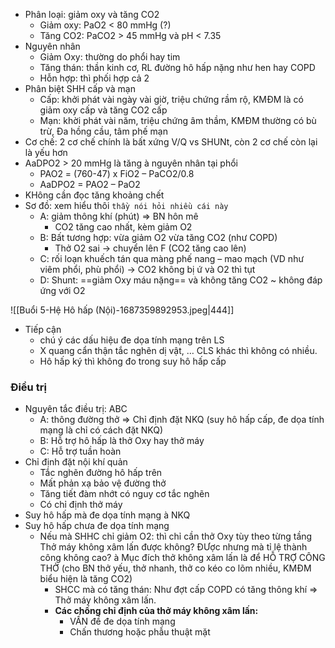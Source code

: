 - Phân loại: giảm oxy và tăng CO2
	- Giảm oxy: PaO2 < 80 mmHg (?)
	- Tăng CO2: PaCO2 > 45 mmHg và pH < 7.35
- Nguyên nhân
	- Giảm Oxy: thường do phổi hay tim
	- Tăng thán: thần kinh cơ, RL đường hô hấp nặng như hen hay COPD
	- Hỗn hợp: thì phối hợp cả 2
- Phân biệt SHH cấp và mạn
	- Cấp: khởi phát vài ngày vài giờ, triệu chứng rầm rộ, KMĐM là có giảm oxy cấp và tăng CO2 cấp
	- Mạn: khời phát vài năm, triệu chứng âm thầm, KMĐM thường có bù trừ, Đa hồng cầu, tâm phế mạn
- Cơ chế: 2 cơ chế chính là bất xứng V/Q vs SHUNt, còn 2 cơ chế còn lại là yếu hơn
- AaDPO2 > 20 mmHg là tăng à nguyên nhân tại phổi
	- PAO2 = (760-47) x FiO2 – PaCO2/0.8
	- AaDPO2 = PAO2 – PaO2
- KHông cần đọc tăng khoảng chết
- Sơ đồ: xem hiểu thôi `thầy nói hỏi nhiều cái này`
	- A: giảm thông khí (phút) => BN hôn mê
		- CO2 tăng cao nhất, kèm giảm O2
	- B: Bất tương hợp: vừa giảm O2 vừa tăng CO2 (như COPD)
		- Thở O2 sai -> chuyển lên F (CO2 tăng cao lên)
	- C: rối loạn khuếch tán qua màng phế nang – mao mạch (VD như viêm phổi, phù phổi) -> CO2 không bị ứ và O2 thì tụt
	- D: Shunt: ==giảm Oxy máu nặng== và không tăng CO2 ~ không đáp ứng với O2


![[Buổi 5-Hệ Hô hấp (Nội)-1687359892953.jpeg|444]]

- Tiếp cận
	- chú ý các dấu hiệu đe dọa tính mạng trên LS
	- X quang cẩn thận tắc nghẽn dị vật, … CLS khác thì không có nhiều.
	- Hô hấp ký thì không đo trong suy hô hấp cấp
### Điều trị
- Nguyên tắc điều trị: ABC
	- A: thông đường thở => Chỉ định đặt NKQ (suy hô hấp cấp, đe dọa tính mạng là chỉ có cách đặt NKQ)
	- B: Hỗ trợ hô hấp là thở Oxy hay thở máy
	- C: Hỗ trợ tuần hoàn
- Chỉ định đặt nội khí quản
	- Tắc nghẽn đường hô hấp trên
	- Mất phản xạ bảo vệ đường thở
	- Tăng tiết đàm nhớt có nguy cơ tắc nghẽn
	- Có chỉ định thở máy
- Suy hô hấp mà đe dọa tính mạng à NKQ
- Suy hô hấp chưa đe dọa tính mạng
	- Nếu mà SHHC chỉ giảm O2: thì chỉ cần thở Oxy tùy theo từng tầng  
		Thở máy không xâm lấn được không? ĐƯợc nhưng mà tỉ lệ thành công không cao? à Mục đích thở không xâm lấn là để HỖ TRỢ CÔNG THỞ (cho BN thở yếu, thở nhanh, thở co kéo co lõm nhiều, KMĐM biểu hiện là tăng CO2)
		- SHCC mà có tăng thán: Như đợt cấp COPD có tăng thông khí => Thở máy không xâm lấn.
		- **Các chống chỉ định của thở máy không xâm lấn:**
			- VẤN đề đe dọa tính mạng
			- Chấn thương hoặc phẫu thuật mặt
